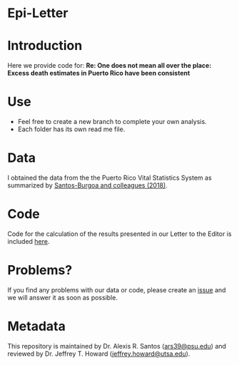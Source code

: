# Epi-Letter

# Introduction
Here we provide code for: **Re: One does not mean all over the place: Excess death estimates in Puerto Rico have been consistent**

# Use
* Feel free to create a new branch to complete your own analysis.
* Each folder has its own read me file.

# Data
I obtained the data from the the Puerto Rico Vital Statistics System as summarized by [Santos-Burgoa and colleagues (2018)](https://www.thelancet.com/journals/lanplh/article/PIIS2542-5196(18)30209-2/fulltext).

# Code
Code for the calculation of the results presented in our Letter to the Editor is included [here](Epi_).

# Problems?
If you find any problems with our data or code, please create an [issue](https://github.com/alexisrsantos/Epi-Letter/issues) and we will answer it as soon as possible. 

# Metadata
This repository is maintained by Dr. Alexis R. Santos (ars39@psu.edu) and reviewed by Dr. Jeffrey T. Howard (jeffrey.howard@utsa.edu).
